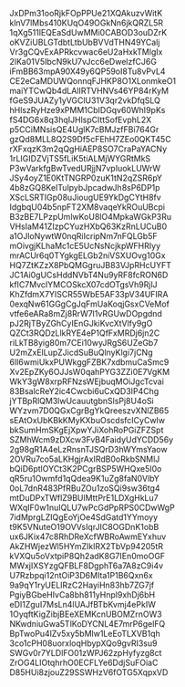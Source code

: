 JxDPm31ooRjkFOpPPUe21XQAkuzvWitK
klnV7lMbs410KUqO49OGkNn6jkQRZL5R
1qXg511lEQEaSdUwMMi0CABOD3ouDZrK
oKVZiUBLGTdbtLtbUbBVVdTHN49YCalj
Vr3gCQvExAPRkcvwac6eU2aHxkTMlgIx
2lKa01V5IbcN9kU7vJcc6eDwelzfCJ6G
iFmBB63mpA90X49y6QP59oI8Tu8vPvL4
CE2eCaMDUWQonnqFJHKP8O1XLonmkeO1
maiYTCwQb4dLAlIRTVHNVs46YP84rKyM
fGeS9JUAZy1yVGClU31V3qr2vkDfqSLQ
hHlszRyHze9xPMM1CbIDGqv60WhI9pKs
fS4DG6x8q3hqIJHlspClttSofEvphL2X
p5CCiMNsisQE4UglK7cBMJzfFBi764Gr
gzQd8MLL8Q2S9Df5cFEhH7ZEo0QKT45C
rXFxqzK3m2qQgHiAEP8SO7CraPaYACNy
1rLIGIDZVjTS5fLiK5tiALMjWYGRtMkS
P3wVarkfgBwTvedURjjN7vpIuokLUWrW
JSy4oyZ1E0KtTNGRP0zuK1tN2qZSR6pY
4b8zGQ8KeITulpybJpcadwJh8sP6DP1p
XScLSRTIGp08uJiougUE9YkDgCYtH8fv
IdgbqU04b5npFT2XM8vaqeYkROuUBcpi
B3zBE7LPzpUmlwKoU8lO4MpkaWGkP3Ru
VHsIaM41ZIzpCYuzHXbQ63KzRnLUCuB0
a1OJloNywtW0nqRiIcripNm7nFQLGb5F
mOivgjKLhaMc1cE5UcNsNcjkpWFHRIyy
mrACUr6q0TYgkgELGb2niVSXUOvg10Gx
HQ7ZtKZzX8PbQMGgruJB83VJpRHcUYFT
JC1Ai0gUCsHddNVbT4Nu9yRF8fcRON6D
kfIC7MvcIYMCOSkcX07cdOTgsVh9RjlJ
KhZfdmX7YISCR55WbE5AF33pV34UFIRA
0exqNw61GGgCgJqFmUaKoqjGsxCVeMof
vtfe6eARa8mZj8RrW7l1vRGUwDOpgdnd
pJ2RjTByZGhCyIEnGJkiKvcXtVlfy9gO
QZCt3RQDzLlkRYE4eP1QfFxMRDj6jn2C
riLkTB8yig80m7CEi10wyJRgS6UZeGb7
U2mZxElLupZJicdSuBuQlnyKlgi7jCNg
6lI6wmiUkxPUWkggFZBK7xdbmuCaSmc9
Xv2EpZKy6OJJsW0qahPYG3ZZi0E7VgKM
WkY3gW8xrpRFNzsWEjbuqMOiJgcTcvai
83BsalcReY2ic4Cwcbi6uCxQD3IP4Chg
jYTBpRlQM3lwUcauutgbnSlsPj8U4oSi
WYzvm7D0QGxCgrBgYkQreeszvXNlZB65
sEAtOxUbKBkKMyKXbuOscdsfcICyCwIw
bkSumHmSKgEjXpwYJiXohRoPGiZFZSpt
SZMhWcm9zDXcw3FvB4FaidyUdYCDD56y
2g98gR1A4eLzRnsnTJSQrD3hWYmsYaow
2OVRu7co5aLKHgjrAxIRdB0oRkbSNMlJ
bQiD6ptlOYCt3K2PCgrBSP5WHQxe5I0o
qR5ru1Owmfd1qQdea9K1uZg8faN0VlbY
0oL7dnR483PfRBuZOu1zoSQi9sw36tg4
mtDuDPxTWflZ9BUlMttPrE1LDXgHkLu7
WXqIF0w1nuIQLU7wPcGdPpRPS0CDwWgP
7idMprgLZIQgEoYjOe4SdGatd1YYmoyy
t9K5VNuteO19OVVsIqrJIC8OGDnK1obB
ux6JKix47c8RhDReXcfWBRoAwmEYxhuv
AkZHWjezWl5HYmZIklRX2TbVp94205tR
kVXQu5oVxtpiP8Qh2adK8G7IEn0moOGF
MWxjIXSYzgQFBLF8DgphT6a7A8zC9i4v
U7Rzbpqi12ntOiP3D6MIta1P1B6Qxn6x
9a9qY1ryUELIRzC2HayiHn83hb7ZG7jf
PgiyBGbeHIvCa8bh811yHnpl9xhDj6bH
eDI1ZguI7MsLn4lUAJfBTbKvmj4ePkIW
1OyqftKigZibjBEeXEMKcnUBOMZrnOW3
NKwdniuGwa5TlKoDYCNL4E7mrP6gelFQ
BpTwoPu4lZv5xy5bMlw1LeEoTLXVB1qh
3co1cPH08uorxloqHbypXQo9gvRI3su9
SWGv0r7YLDlFO01zWPJ62zpHyfyzg8ct
ZrOG4LIOtqhrhO0ECFLYe6DdjSuFOiaC
D85HUi8zjouZ29SSWHzV6fOTG5XqpxVD
